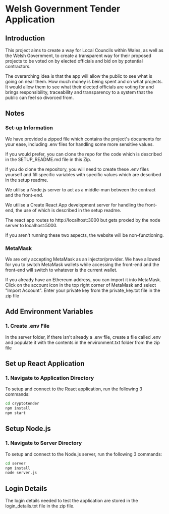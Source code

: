 # Welsh Government Tender Application

## Introduction

This project aims to create a way for Local Councils within Wales, as well as the Welsh Government, to create a transparent way for their proposed projects to be voted on by elected officials and bid on by potential contractors.

The overarching idea is that the app will allow the public to see what is going on near them. How much money is being spent and on what projects. It would allow them to see what their elected officials are voting for and brings responsibility, traceability and transparency to a system that the public can feel so divorced from. 

## Notes

### Set-up Information

We have provided a zipped file which contains the project's documents for your ease, including .env files for handling some more sensitive values.

If you would prefer, you can clone the repo for the code which is described in the SETUP_README.md file in this Zip.

If you do clone the repository, you will need to create these .env files yourself and fill specific variables with specific values which are described in the setup readme.

We utilise a Node.js server to act as a middle-man between the contract and the front-end. 

We utilise a Create React App development server for handling the front-end, the use of which is described in the setup readme.

The react app routes to http://localhost:3000 but gets proxied by the node server to localhost:5000.

If you aren't running these two aspects, the website will be non-functioning.

### MetaMask

We are only accepting MetaMask as an injector/provider. We have allowed for you to switch MetaMask wallets while accessing the front-end and the front-end will switch to whatever is the current wallet.

If you already have an Ethereum address, you can import it into MetaMask.
Click on the account icon in the top right corner of MetaMask and select "Import Account".
Enter your private key from the private_key.txt file in the zip file

## Add Environment Variables

### 1. Create .env File

In the server folder, if there isn't already a .env file, create a file called .env and populate it with the contents in the environment.txt folder from the zip file

## Set up React Application

### 1. Navigate to Application Directory

To setup and connect to the React application, run the following 3 commands:

```sh
cd cryptotender
npm install
npm start
```

## Setup Node.js

### 1. Navigate to Server Directory

To setup and connect to the Node.js server, run the following 3 commands:

```sh
cd server
npm install
node server.js
```

## Login Details

The login details needed to test the application are stored in the login_details.txt file in the zip file.

